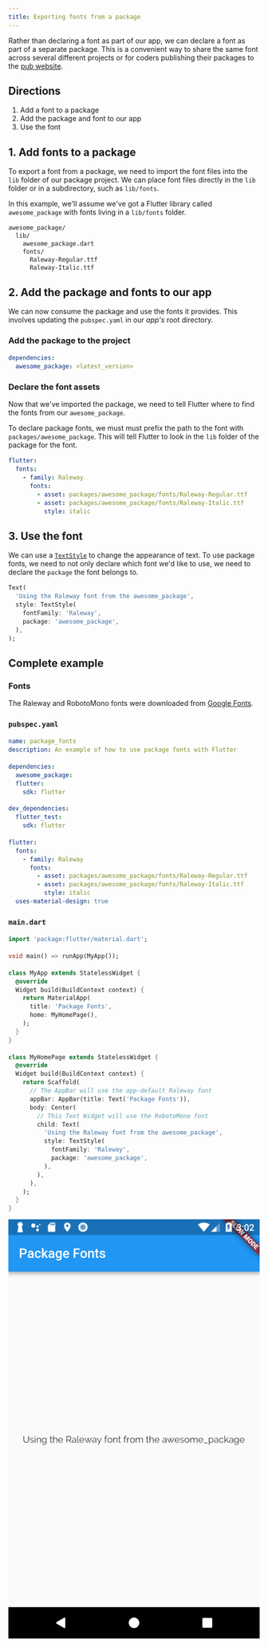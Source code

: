 ```yaml
---
title: Exporting fonts from a package
---
```


Rather than declaring a font as part of our app, we can declare a font as part
of a separate package. This is a convenient way to share the same font across
several different projects or for coders publishing their packages to the
[pub website](https://pub.dartlang.org/).

## Directions

  1. Add a font to a package
  2. Add the package and font to our app
  3. Use the font

## 1. Add fonts to a package

To export a font from a package, we need to import the font files into the `lib`
folder of our package project. We can place font files directly in the `lib`
folder or in a subdirectory, such as `lib/fonts`.

In this example, we'll assume we've got a Flutter library called
`awesome_package` with fonts living in a `lib/fonts` folder.

```
awesome_package/
  lib/
    awesome_package.dart
    fonts/
      Raleway-Regular.ttf
      Raleway-Italic.ttf
```

## 2. Add the package and fonts to our app

We can now consume the package and use the fonts it provides. This involves
updating the `pubspec.yaml` in our *app's* root directory.

### Add the package to the project

```yaml
dependencies:
  awesome_package: <latest_version>
```

### Declare the font assets

Now that we've imported the package, we need to tell Flutter where to find the
fonts from our `awesome_package`.

To declare package fonts, we must must prefix the path to the font with
`packages/awesome_package`. This will tell Flutter to look in the `lib` folder
of the package for the font.

```yaml
flutter:
  fonts:
    - family: Raleway
      fonts:
        - asset: packages/awesome_package/fonts/Raleway-Regular.ttf
        - asset: packages/awesome_package/fonts/Raleway-Italic.ttf
          style: italic
```

## 3. Use the font

We can use a [`TextStyle`](https://docs.flutter.io/flutter/painting/TextStyle-class.html)
to change the appearance of text. To use package fonts, we need to not only
declare which font we'd like to use, we need to declare the `package` the font
belongs to.

<!-- skip -->
```dart
Text(
  'Using the Raleway font from the awesome_package',
  style: TextStyle(
    fontFamily: 'Raleway',
    package: 'awesome_package',
  ),
);
```

## Complete example

### Fonts

The Raleway and RobotoMono fonts were downloaded from [Google Fonts](https://fonts.google.com/).

### `pubspec.yaml`

```yaml
name: package_fonts
description: An example of how to use package fonts with Flutter

dependencies:
  awesome_package:
  flutter:
    sdk: flutter

dev_dependencies:
  flutter_test:
    sdk: flutter

flutter:
  fonts:
    - family: Raleway
      fonts:
        - asset: packages/awesome_package/fonts/Raleway-Regular.ttf
        - asset: packages/awesome_package/fonts/Raleway-Italic.ttf
          style: italic
  uses-material-design: true
```

### `main.dart`

```dart
import 'package:flutter/material.dart';

void main() => runApp(MyApp());

class MyApp extends StatelessWidget {
  @override
  Widget build(BuildContext context) {
    return MaterialApp(
      title: 'Package Fonts',
      home: MyHomePage(),
    );
  }
}

class MyHomePage extends StatelessWidget {
  @override
  Widget build(BuildContext context) {
    return Scaffold(
      // The AppBar will use the app-default Raleway font
      appBar: AppBar(title: Text('Package Fonts')),
      body: Center(
        // This Text Widget will use the RobotoMono font
        child: Text(
          'Using the Raleway font from the awesome_package',
          style: TextStyle(
            fontFamily: 'Raleway',
            package: 'awesome_package',
          ),
        ),
      ),
    );
  }
}
```

![Package Fonts Demo](/images/cookbook/package-fonts.png)

